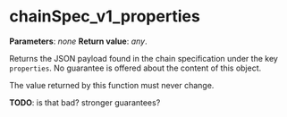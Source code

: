 # chainSpec_v1_properties

**Parameters**: *none*
**Return value**: *any*.

Returns the JSON payload found in the chain specification under the key `properties`. No guarantee is offered about the content of this object.

The value returned by this function must never change.

**TODO**: is that bad? stronger guarantees?

